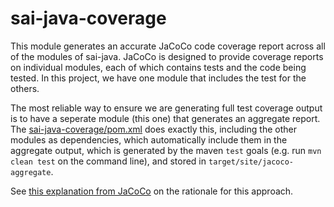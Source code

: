 # sai-java-coverage

This module generates an accurate JaCoCo code coverage report across all of the modules
of sai-java. JaCoCo is designed to provide coverage reports on individual modules, each of which contains 
tests and the code being tested. In this project, we have one module that includes the test for the others.

The most reliable way to ensure we are generating full test coverage output is to have a seperate module (this one)
that generates an aggregate report. The [sai-java-coverage/pom.xml](./pom.xml) does exactly this, including
the other modules as dependencies, which automatically include them in the aggregate output, which is generated
by the maven `test` goals (e.g. run `mvn clean test` on the command line), and stored in 
`target/site/jacoco-aggregate`.

See [this explanation from JaCoCo](https://github.com/jacoco/jacoco/wiki/MavenMultiModule) on the rationale
for this approach.